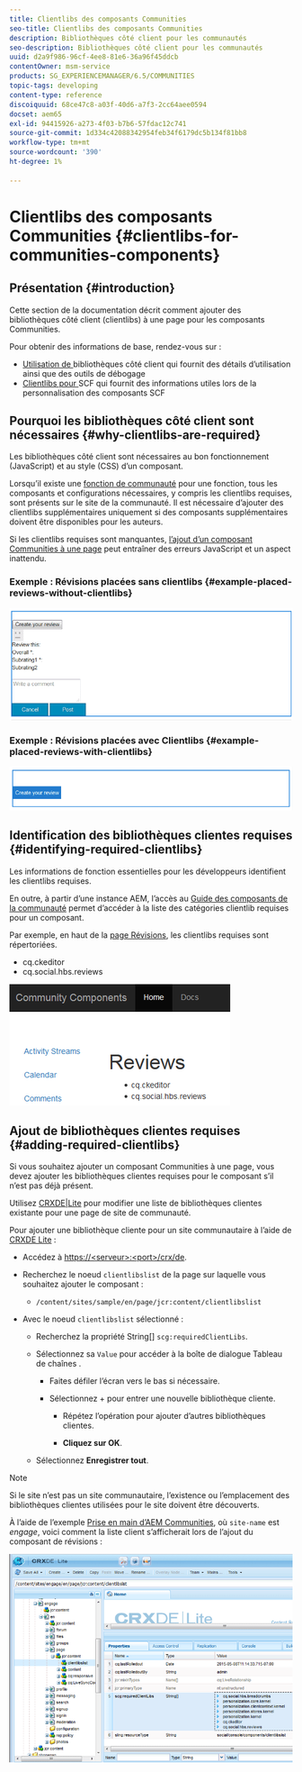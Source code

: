 ```yaml
---
title: Clientlibs des composants Communities
seo-title: Clientlibs des composants Communities
description: Bibliothèques côté client pour les communautés
seo-description: Bibliothèques côté client pour les communautés
uuid: d2a9f986-96cf-4ee8-81e6-36a96f45ddcb
contentOwner: msm-service
products: SG_EXPERIENCEMANAGER/6.5/COMMUNITIES
topic-tags: developing
content-type: reference
discoiquuid: 68ce47c8-a03f-40d6-a7f3-2cc64aee0594
docset: aem65
exl-id: 94415926-a273-4f03-b7b6-57fdac12c741
source-git-commit: 1d334c42088342954feb34f6179dc5b134f81bb8
workflow-type: tm+mt
source-wordcount: '390'
ht-degree: 1%

---
```


# Clientlibs des composants Communities {#clientlibs-for-communities-components}

## Présentation {#introduction}

Cette section de la documentation décrit comment ajouter des bibliothèques côté client (clientlibs) à une page pour les composants Communities.

Pour obtenir des informations de base, rendez-vous sur :

* [Utilisation de ](/help/sites-developing/clientlibs.md) bibliothèques côté client qui fournit des détails d’utilisation ainsi que des outils de débogage
* [Clientlibs pour ](/help/communities/client-customize.md#clientlibs) SCF qui fournit des informations utiles lors de la personnalisation des composants SCF


## Pourquoi les bibliothèques côté client sont nécessaires {#why-clientlibs-are-required}

Les bibliothèques côté client sont nécessaires au bon fonctionnement (JavaScript) et au style (CSS) d’un composant.

Lorsqu’il existe une [fonction de communauté](/help/communities/functions.md) pour une fonction, tous les composants et configurations nécessaires, y compris les clientlibs requises, sont présents sur le site de la communauté. Il est nécessaire d’ajouter des clientlibs supplémentaires uniquement si des composants supplémentaires doivent être disponibles pour les auteurs.

Si les clientlibs requises sont manquantes, [l’ajout d’un composant Communities à une page](/help/communities/author-communities.md) peut entraîner des erreurs JavaScript et un aspect inattendu.

### Exemple : Révisions placées sans clientlibs {#example-placed-reviews-without-clientlibs}

![places-review](assets/placed-reviews.png)

### Exemple : Révisions placées avec Clientlibs {#example-placed-reviews-with-clientlibs}

![review-clientlibs](assets/reviews-clientlibs.png)

## Identification des bibliothèques clientes requises {#identifying-required-clientlibs}

Les informations de fonction essentielles pour les développeurs identifient les clientlibs requises.

En outre, à partir d’une instance AEM, l’accès au [Guide des composants de la communauté](/help/communities/components-guide.md) permet d’accéder à la liste des catégories clientlib requises pour un composant.

Par exemple, en haut de la [page Révisions](https://localhost:4502/content/community-components/en/reviews.html), les clientlibs requises sont répertoriées.

* cq.ckeditor
* cq.social.hbs.reviews

![clientlibs-review](assets/clientlibs-reviews.png)

## Ajout de bibliothèques clientes requises {#adding-required-clientlibs}

Si vous souhaitez ajouter un composant Communities à une page, vous devez ajouter les bibliothèques clientes requises pour le composant s’il n’est pas déjà présent.

Utilisez [CRXDE|Lite](#using-crxde-lite) pour modifier une liste de bibliothèques clientes existante pour une page de site de communauté.

Pour ajouter une bibliothèque cliente pour un site communautaire à l’aide de [CRXDE Lite](/help/sites-developing/developing-with-crxde-lite.md) :

* Accédez à [https://&lt;serveur>:&lt;port>/crx/de](https://localhost:4502/crx/de).
* Recherchez le noeud `clientlibslist` de la page sur laquelle vous souhaitez ajouter le composant :

   * `/content/sites/sample/en/page/jcr:content/clientlibslist`

* Avec le noeud `clientlibslist` sélectionné :

   * Recherchez la propriété String[] `scg:requiredClientLibs`.
   * Sélectionnez sa `Value` pour accéder à la boîte de dialogue Tableau de chaînes .

      * Faites défiler l’écran vers le bas si nécessaire.
      * Sélectionnez + pour entrer une nouvelle bibliothèque cliente.

         * Répétez l’opération pour ajouter d’autres bibliothèques clientes.

         * **Cliquez sur OK**.
   * Sélectionnez **Enregistrer tout**.


>[!NOTE]
>
>Si le site n’est pas un site communautaire, l’existence ou l’emplacement des bibliothèques clientes utilisées pour le site doivent être découverts.

À l’aide de l’exemple [Prise en main d’AEM Communities](/help/communities/getting-started.md), où `site-name` est *engage*, voici comment la liste client s’afficherait lors de l’ajout du composant de révisions :

![review-component](assets/review-component.png)
